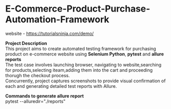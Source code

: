 # E-Commerce-Product-Purchase-Automation-Framework

website - https://tutorialsninja.com/demo/

**Project Description** <br>
This project aims to create automated testing framework for purchasing product on e-commerce website using **Selenium Python**, **pytest** and **allure reports** <br>
The test case involves launching browser, navigating to website,searching for products,selecting iteam,adding them into the cart and proceeding thorugh the checkout process.<br>
Concurrently, project captures screenshots to provide visual confirmation of each and generating detailed test reports with Allure.


**Commands to generate allure report**<br>
pytest --alluredir="./reports"
